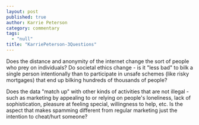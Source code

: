 ```yaml
---
layout: post
published: true
author: Karrie Peterson
category: commentary
tags: 
  - "null"
title: "KarriePeterson-3Questions"
---
```






  

Does the distance and anonymity of the internet change the sort of people who prey on individuals? Do societal ethics change - is it "less bad" to bilk a single person intentionally than to participate in unsafe schemes (like risky mortgages) that end up bilking hundreds of thousands of people?

Does the data "match up" with other kinds of activities that are not illegal - such as marketing by appealing to or relying on people's loneliness, lack of sophistication, pleasure at feeling special, willingness to help, etc.  Is the aspect that makes spamming different from regular marketing just the intention to cheat/hurt someone?
